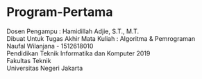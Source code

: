 # Program-Pertama
Dosen Pengampu : Hamidillah Adjie, S.T., M.T.
<br> Dibuat Untuk Tugas Akhir Mata Kuliah : Algoritma & Pemrograman
<br> Naufal Wilanjana - 1512618010
<br> Pendidikan Teknik Informatika dan Komputer 2019
<br> Fakultas Teknik
<br> Universitas Negeri Jakarta

